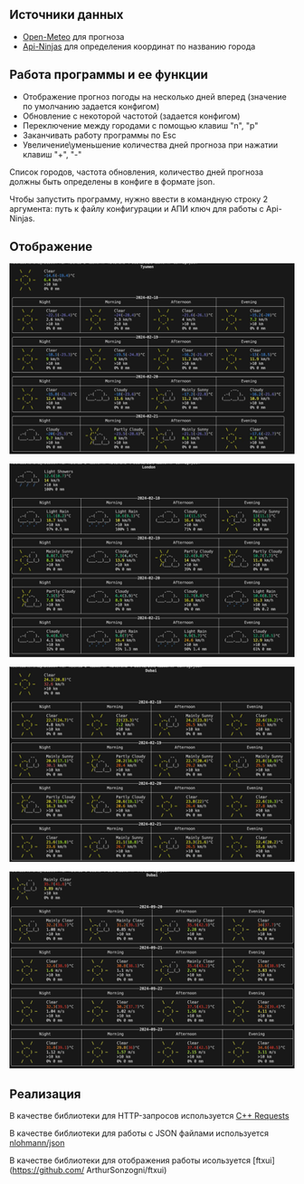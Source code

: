 ## Источники данных

- [Open-Meteo](https://open-meteo.com/en/docs#latitude=59.94&longitude=30.31&hourly=temperature_2m&forecast_days=16) для прогноза
- [Api-Ninjas](https://api-ninjas.com/api/city) для определения координат по названию города

## Работа программы и ее функции

 - Отображение прогноз погоды на несколько дней вперед (значение по умолчанию задается конфигом)
 - Обновление с некоторой частотой (задается конфигом)
 - Переключение между городами с помощью клавиш "n", "p"
 - Заканчивать работу программы по Esc
 - Увеличение\уменьшение количества дней прогноза при нажатии клавиш "+", "-"

Список городов, частота обновления, количество дней прогноза должны быть определены в конфигe в формате json.

Чтобы запустить программу, нужно ввести в командную строку 2 аргумента: путь к файлу конфигурации и АПИ ключ для работы с Api-Ninjas.

## Отображение

![](/interface/1.jpg)


![](/interface/2.jpg)


![](/interface/3.jpg)


![](/interface/4.jpg)


## Реализация

В качестве библиотеки для HTTP-запросов используется [C++ Requests](https://github.com/libcpr/cpr)

В качестве библиотеки для работы с JSON файлами используется [nlohmann/json](https://github.com/nlohmann/json)

В качестве библиотеки для отображения работы исользуется [ftxui](https://github.com/
ArthurSonzogni/ftxui)
